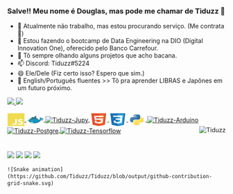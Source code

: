 ### Salve!! Meu nome é Douglas, mas pode me chamar de Tiduzz 👻

- 🔭 Atualmente não trabalho, mas estou procurando serviço. (Me contrata 👀)
- 🌱 Estou fazendo o bootcamp de Data Engineering na DIO (Digital Innovation One), oferecido pelo Banco Carrefour.
- 👯 Tô sempre olhando alguns projetos que acho bacana.
- 📫 Discord: Tiduzz#5224 
- 😄 Ele/Dele (Fiz certo isso? Espero que sim.)
- 💬 English/Português fluentes >> Tô pra aprender LIBRAS e Japônes em um futuro próximo.

 <div>
  <a href="https://github.com/Tiduzz">
  <img height="180em" src="https://github-readme-stats.vercel.app/api?username=Tiduzz&show_icons=true&theme=nightowl&include_all_commits=true&count_private=true"/>
  <img height="180em" src="https://github-readme-stats.vercel.app/api/top-langs/?username=Tiduzz&layout=compact&langs_count=7&theme=nightowl"/>
</div>
<div style="display: inline_block"><br>
  <img align="center" alt="Tiduzz-Js" height="30" width="40" src="https://raw.githubusercontent.com/devicons/devicon/master/icons/javascript/javascript-plain.svg">
  <img align="center" alt="Tiduzz-docker" height="30" width="40" src="https://raw.githubusercontent.com/devicons/devicon/master/icons/docker/docker-original.svg">
  <img align="center" alt="Tiduzz-Jupy" height="30" width="40" src="https://cdn.jsdelivr.net/gh/devicons/devicon/icons/jupyter/jupyter-original-wordmark.svg">
  <img align="center" alt="Tiduzz-HTML" height="30" width="40" src="https://raw.githubusercontent.com/devicons/devicon/master/icons/html5/html5-original.svg">
  <img align="center" alt="Tiduzz-CSS" height="30" width="40" src="https://raw.githubusercontent.com/devicons/devicon/master/icons/css3/css3-original.svg">
  <img align="center" alt="Tiduzz-Python" height="30" width="40" src="https://raw.githubusercontent.com/devicons/devicon/master/icons/python/python-original.svg">
  <img align="center" alt="Tiduzz-Arduino" height="30" width="40" src="https://cdn.jsdelivr.net/gh/devicons/devicon/icons/arduino/arduino-original-wordmark.svg">
  <img align="center" alt="Tiduzz-Postgre" height="30" width="40" src="https://cdn.jsdelivr.net/gh/devicons/devicon/icons/postgresql/postgresql-original.svg">
  <img align="center" alt="Tiduzz-Tensorflow" height="30" width="40" src="https://cdn.jsdelivr.net/gh/devicons/devicon/icons/tensorflow/tensorflow-original.svg">
  <img align="right" alt="Tiduzz" src="https://cdn.discordapp.com/attachments/870454519266430977/871148333819895878/Webp.net-gifmaker_2.gif">
</div>
  
 #
  
<div> 
  <a href="https://instagram.com/tiduzz99" target="_blank"><img src="https://img.shields.io/badge/-Instagram-%23E4405F?style=for-the-badge&logo=instagram&logoColor=white" target="_blank"></a>
 	<a href="https://www.twitch.tv/Tiduzzms" target="_blank"><img src="https://img.shields.io/badge/Twitch-9146FF?style=for-the-badge&logo=twitch&logoColor=white" target="_blank"></a>
 <a href="https://discord.gg/xeVhyfW" target="_blank"><img src="https://img.shields.io/badge/Discord-7289DA?style=for-the-badge&logo=discord&logoColor=white" target="_blank"></a> 
  <a href="https://www.linkedin.com/in/douglas-marchione-de-souza-534266160/" target="_blank"><img src="https://img.shields.io/badge/-LinkedIn-%230077B5?style=for-the-badge&logo=linkedin&logoColor=white" target="_blank"></a> 
  
    ![Snake animation](https://github.com/Tiduzz/Tiduzz/blob/output/github-contribution-grid-snake.svg)
  
</div>
